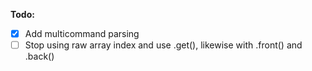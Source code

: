 **Todo:**
- [x] Add multicommand parsing
- [ ] Stop using raw array index and use .get(), likewise with .front() and .back()